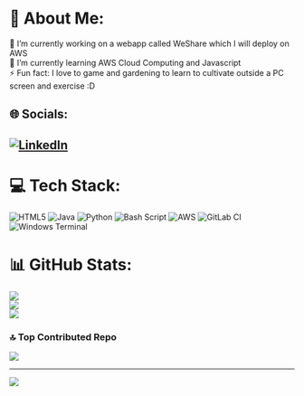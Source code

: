 # 💫 About Me:
🔭 I’m currently working on a webapp called WeShare which I will deploy on AWS<br>🌱 I’m currently learning AWS Cloud Computing and Javascript<br>⚡ Fun fact: I love to game and gardening to learn to cultivate outside a PC screen and exercise :D 


## 🌐 Socials:
## [![LinkedIn](https://img.shields.io/badge/LinkedIn-%230077B5.svg?logo=linkedin&logoColor=white)](https://linkedin.com/in/emmanuel-hucklesby-8918a6290) 

# 💻 Tech Stack:
![HTML5](https://img.shields.io/badge/html5-%23E34F26.svg?style=for-the-badge&logo=html5&logoColor=white) ![Java](https://img.shields.io/badge/java-%23ED8B00.svg?style=for-the-badge&logo=openjdk&logoColor=white) ![Python](https://img.shields.io/badge/python-3670A0?style=for-the-badge&logo=python&logoColor=ffdd54) ![Bash Script](https://img.shields.io/badge/bash_script-%23121011.svg?style=for-the-badge&logo=gnu-bash&logoColor=white) ![AWS](https://img.shields.io/badge/AWS-%23FF9900.svg?style=for-the-badge&logo=amazon-aws&logoColor=white) ![GitLab CI](https://img.shields.io/badge/gitlab%20CI-%23181717.svg?style=for-the-badge&logo=gitlab&logoColor=white) ![Windows Terminal](https://img.shields.io/badge/Windows%20Terminal-%234D4D4D.svg?style=for-the-badge&logo=windows-terminal&logoColor=white)
# 📊 GitHub Stats:
![](https://github-readme-stats.vercel.app/api?username=TrestkonDev&theme=aura_dark&hide_border=false&include_all_commits=true&count_private=true)<br/>
![](https://github-readme-streak-stats.herokuapp.com/?user=TrestkonDev&theme=aura_dark&hide_border=false)<br/>
![](https://github-readme-stats.vercel.app/api/top-langs/?username=TrestkonDev&theme=aura_dark&hide_border=false&include_all_commits=true&count_private=true&layout=compact)

### 🔝 Top Contributed Repo
![](https://github-contributor-stats.vercel.app/api?username=TrestkonDev&limit=5&theme=dark&combine_all_yearly_contributions=true)

---
[![](https://visitcount.itsvg.in/api?id=TrestkonDev&icon=0&color=0)](https://visitcount.itsvg.in)

